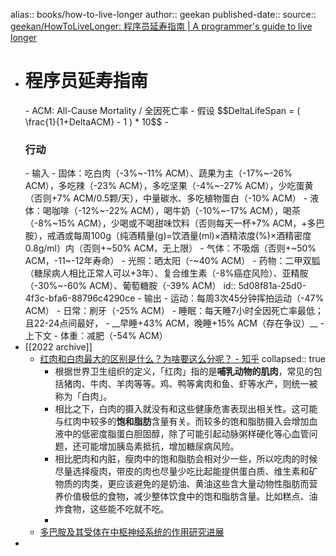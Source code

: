 alias:: books/how-to-live-longer
author:: geekan
published-date:: 
source:: [geekan/HowToLiveLonger: 程序员延寿指南 | A programmer's guide to live longer](https://github.com/geekan/HowToLiveLonger)

- <h1>程序员延寿指南</h1>
  - ACM: All-Cause Mortality / 全因死亡率
  - 假设 $$DeltaLifeSpan = ( \frac{1}{1+DeltaACM} - 1 ) * 10$$
  - <h3>行动</h3>
    - 输入
      - 固体：吃白肉（-3%~-11% ACM）、蔬果为主（-17%~-26% ACM），多吃辣（-23% ACM），多吃坚果（-4%~-27% ACM），少吃蛋黄（否则+7% ACM/0.5颗/天），中量碳水、多吃植物蛋白（-10% ACM）
      - 液体：喝咖啡（-12%~-22% ACM），喝牛奶（-10%~-17% ACM），喝茶（-8%~15% ACM），少喝或不喝甜味饮料（否则每天一杯+7% ACM，+多巴胺），戒酒或每周100g（纯酒精量(g)=饮酒量(ml)×酒精浓度(%)×酒精密度0.8g/ml）内（否则+~50% ACM，无上限）
      - 气体：不吸烟（否则+~50% ACM，-11~-12年寿命）
      - 光照：晒太阳（-~40% ACM）
      - 药物：二甲双胍（糖尿病人相比正常人可以+3年）、复合维生素（-8%癌症风险）、亚精胺（-30%~-60% ACM）、葡萄糖胺（-39% ACM）
        id:: 5d08f81a-25d0-4f3c-bfa6-88796c4290ce
    - 输出
      - 运动：每周3次45分钟挥拍运动（-47% ACM）
      - 日常：刷牙（-25% ACM）
      - 睡眠：每天睡7小时全因死亡率最低；且22-24点间最好，
      - __早睡+43% ACM，晚睡+15% ACM（存在争议）__
    - 上下文
      - 体重：减肥（-54% ACM）
- [[2022 archive]]
  - [红肉和白肉最大的区别是什么？为啥要这么分呢？ - 知乎](https://www.zhihu.com/question/67223570)
    collapsed:: true
    - 根据世界卫生组织的定义，「红肉」指的是**哺乳动物的肌肉**，常见的包括猪肉、牛肉、羊肉等等。鸡、鸭等禽肉和鱼、虾等水产，则统一被称为「白肉」。
    - 相比之下，白肉的摄入就没有和这些健康危害表现出相关性。这可能与红肉中较多的**饱和脂肪**含量有关。而较多的饱和脂肪摄入会增加血液中的低密度脂蛋白胆固醇，除了可能引起动脉粥样硬化等心血管问题，还可能增加胰岛素抵抗，增加糖尿病风险。
    - 相比肥肉和内脏，瘦肉中的饱和脂肪会相对少一些，所以吃肉的时候尽量选择瘦肉，带皮的肉也尽量少吃比起能提供蛋白质、维生素和矿物质的肉类，更应该避免的是奶油、黄油这些含大量动物性脂肪而营养价值极低的食物，减少整体饮食中的饱和脂肪含量。比如糕点、油炸食物，这些能不吃就不吃。
    -
  - [多巴胺及其受体在中枢神经系统的作用研究进展](http://www.xml-data.org/WHDXXBYXB/html/47bbee29-70b4-4749-879e-8d44618ac319.htm)
-